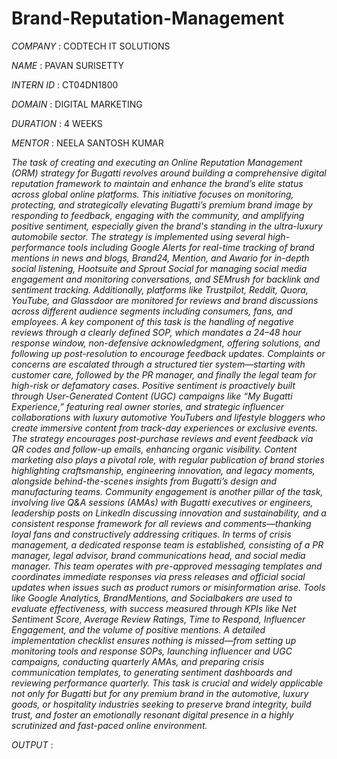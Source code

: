 # Brand-Reputation-Management

*COMPANY* : CODTECH IT SOLUTIONS

*NAME* : PAVAN SURISETTY

*INTERN ID* : CT04DN1800

*DOMAIN* : DIGITAL MARKETING

*DURATION* : 4 WEEKS

*MENTOR* : NEELA SANTOSH KUMAR 

*The task of creating and executing an Online Reputation Management (ORM) strategy for Bugatti revolves around building a comprehensive digital reputation framework to maintain and enhance the brand’s elite status across global online platforms. This initiative focuses on monitoring, protecting, and strategically elevating Bugatti’s premium brand image by responding to feedback, engaging with the community, and amplifying positive sentiment, especially given the brand's standing in the ultra-luxury automobile sector. The strategy is implemented using several high-performance tools including Google Alerts for real-time tracking of brand mentions in news and blogs, Brand24, Mention, and Awario for in-depth social listening, Hootsuite and Sprout Social for managing social media engagement and monitoring conversations, and SEMrush for backlink and sentiment tracking. Additionally, platforms like Trustpilot, Reddit, Quora, YouTube, and Glassdoor are monitored for reviews and brand discussions across different audience segments including consumers, fans, and employees. A key component of this task is the handling of negative reviews through a clearly defined SOP, which mandates a 24–48 hour response window, non-defensive acknowledgment, offering solutions, and following up post-resolution to encourage feedback updates. Complaints or concerns are escalated through a structured tier system—starting with customer care, followed by the PR manager, and finally the legal team for high-risk or defamatory cases. Positive sentiment is proactively built through User-Generated Content (UGC) campaigns like “My Bugatti Experience,” featuring real owner stories, and strategic influencer collaborations with luxury automotive YouTubers and lifestyle bloggers who create immersive content from track-day experiences or exclusive events. The strategy encourages post-purchase reviews and event feedback via QR codes and follow-up emails, enhancing organic visibility. Content marketing also plays a pivotal role, with regular publication of brand stories highlighting craftsmanship, engineering innovation, and legacy moments, alongside behind-the-scenes insights from Bugatti’s design and manufacturing teams. Community engagement is another pillar of the task, involving live Q&A sessions (AMAs) with Bugatti executives or engineers, leadership posts on LinkedIn discussing innovation and sustainability, and a consistent response framework for all reviews and comments—thanking loyal fans and constructively addressing critiques. In terms of crisis management, a dedicated response team is established, consisting of a PR manager, legal advisor, brand communications head, and social media manager. This team operates with pre-approved messaging templates and coordinates immediate responses via press releases and official social updates when issues such as product rumors or misinformation arise. Tools like Google Analytics, BrandMentions, and Socialbakers are used to evaluate effectiveness, with success measured through KPIs like Net Sentiment Score, Average Review Ratings, Time to Respond, Influencer Engagement, and the volume of positive mentions. A detailed implementation checklist ensures nothing is missed—from setting up monitoring tools and response SOPs, launching influencer and UGC campaigns, conducting quarterly AMAs, and preparing crisis communication templates, to generating sentiment dashboards and reviewing performance quarterly. This task is crucial and widely applicable not only for Bugatti but for any premium brand in the automotive, luxury goods, or hospitality industries seeking to preserve brand integrity, build trust, and foster an emotionally resonant digital presence in a highly scrutinized and fast-paced online environment.*

*OUTPUT* : 


